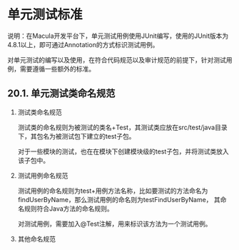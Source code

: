 # 单元测试标准

说明：在Macula开发平台下，单元测试用例使用JUnit编写，使用的JUnit版本为4.8.1以上，即可通过Annotation的方式标识测试用例。

对单元测试的编写以及使用，在符合代码规范以及审计规范的前提下，针对测试用例，需要遵循一些额外的标准。

## 20.1. 单元测试类命名规范

1. 测试类命名规范

    测试类的命名规则为被测试的类名+Test，其测试类应放在src/test/java目录下，其包名为被测试包下建立的test子包。

    对于一些模块的测试，也在在模块下创建模块级的test子包，并将测试类放入该子包中。
    
2. 测试用例命名规范

    测试用例的命名规则为test+用例方法名称，比如要测试的方法命名为findUserByName，那么测试用例的命名则为testFindUserByName，
    其命名规则符合Java方法的命名规则。
    
    对测试用例，需要加入@Test注解，用来标识该方法为一个测试用例。
    
3. 其他命名规范

    